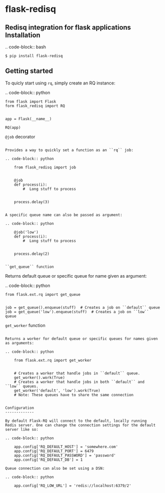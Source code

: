 flask-redisq
============

Redisq integration for flask applications
Installation
------------

.. code-block:: bash

    $ pip install flask-redisq


Getting started
---------------

To quicly start using `rq`, simply create an RQ instance:

.. code-block:: python

    from flask import Flask
    form flask_redisq import RQ


    app = Flask(__name__)

    RQ(app)


``@job`` decorator
~~~~~~~~~~~~~~~~~~~

Provides a way to quickly set a function as an ``rq`` job:

.. code-block:: python

    from flask_redisq import job


    @job
    def process(i):
        #  Long stuff to process


    process.delay(3)


A specific queue name can also be passed as argument:

.. code-block:: python

    @job('low')
    def process(i):
        #  Long stuff to process


    process.delay(2)


``get_queue`` function
~~~~~~~~~~~~~~~~~~~~~~

Returns default queue or specific queue for name given as argument:

.. code-block:: python

    from flask.ext.rq import get_queue


    job = get_queue().enqueue(stuff)  # Creates a job on ``default`` queue
    job = get_queue('low').enqueue(stuff)  # Creates a job on ``low`` queue


``get_worker`` function
~~~~~~~~~~~~~~~~~~~~~~~

Returns a worker for default queue or specific queues for names given as arguments:

.. code-block:: python

    from flask.ext.rq import get_worker


    # Creates a worker that handle jobs in ``default`` queue.
    get_worker().work(True)
    # Creates a worker that handle jobs in both ``default`` and ``low`` queues.
    get_worker('default', 'low').work(True)
    # Note: These queues have to share the same connection


Configuration
-------------

By default Flask-RQ will connect to the default, locally running
Redis server. One can change the connection settings for the default
server like so:

.. code-block:: python

    app.config['RQ_DEFAULT_HOST'] = 'somewhere.com'
    app.config['RQ_DEFAULT_PORT'] = 6479
    app.config['RQ_DEFAULT_PASSWORD'] = 'password'
    app.config['RQ_DEFAULT_DB'] = 1

Queue connection can also be set using a DSN:

.. code-block:: python

    app.config['RQ_LOW_URL'] = 'redis://localhost:6379/2'